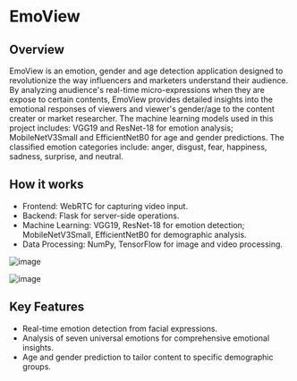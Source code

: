 # EmoView

## Overview
EmoView is an emotion, gender and age detection application designed to revolutionize the way influencers and marketers understand their audience. By analyzing anudience's real-time micro-expressions when they are expose to certain contents, EmoView provides detailed insights into the emotional responses of viewers and viewer's gender/age to the content creater or market researcher. 
The machine learning models used in this project includes: VGG19 and ResNet-18 for emotion analysis; MobileNetV3Small and EfficientNetB0 for age and gender predictions. The classified emotion categories include: anger, disgust, fear, happiness, sadness, surprise, and neutral.

## How it works
- Frontend: WebRTC for capturing video input.
- Backend: Flask for server-side operations.
- Machine Learning: VGG19, ResNet-18 for emotion detection; MobileNetV3Small, EfficientNetB0 for demographic analysis.
- Data Processing: NumPy, TensorFlow for image and video processing.
  
![image](https://github.com/LIUAnthea/Facial_Emotion_Reader/assets/130535253/4768f58b-03c6-461e-b7de-4c5f3ffe2ced)

![image](https://github.com/LIUAnthea/Facial_Emotion_Reader/assets/130535253/a611963f-866d-4095-9455-fcf035fd75bf)

## Key Features
- Real-time emotion detection from facial expressions.
- Analysis of seven universal emotions for comprehensive emotional insights.
- Age and gender prediction to tailor content to specific demographic groups.

